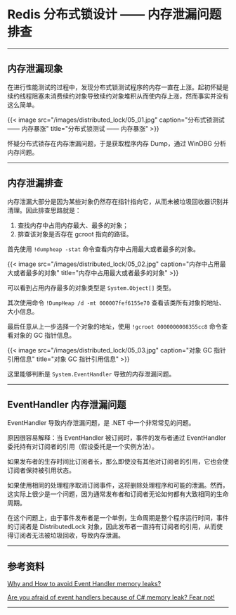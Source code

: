 # Redis 分布式锁设计 —— 内存泄漏问题排查


---

## 内存泄漏现象

在进行性能测试的过程中，发现分布式锁测试程序的内存一直在上涨。起初怀疑是续约线程阻塞未消费续约对象导致续约对象堆积从而使内存上涨，然而事实并没有这么简单。

{{< image src="/images/distributed_lock/05_01.jpg" caption="分布式锁测试 —— 内存暴涨" title="分布式锁测试 —— 内存暴涨" >}}

怀疑分布式锁存在内存泄漏问题，于是获取程序内存 Dump，通过 WinDBG 分析内存问题。

---

## 内存泄漏排查

内存泄漏大部分是因为某些对象仍然存在指针指向它，从而未被垃圾回收器识别并清理。因此排查思路就是：

1. 查找内存中占用内存最大、最多的对象；
2. 排查该对象是否存在 gcroot 指向的路径。

首先使用 `!dumpheap -stat` 命令查看内存中占用最大或者最多的对象。

{{< image src="/images/distributed_lock/05_02.jpg" caption="内存中占用最大或者最多的对象" title="内存中占用最大或者最多的对象" >}}

可以看到占用内存最多的对象类型是 `System.Object[]` 类型。

其次使用命令 `!DumpHeap /d -mt 000007fef6155e70` 查看该类所有对象的地址、大小信息。

最后任意从上一步选择一个对象的地址，使用 `!gcroot 0000000008355cc8` 命令查看对象的 GC 指针信息。

{{< image src="/images/distributed_lock/05_03.jpg" caption="对象 GC 指针引用信息" title="对象 GC 指针引用信息" >}}

这里能够判断是 `System.EventHandler` 导致的内存泄漏问题。

---

## EventHandler 内存泄漏问题

EventHandler 导致内存泄漏问题，是 .NET 中一个非常常见的问题。

原因很容易解释：当 EventHandler 被订阅时，事件的发布者通过 EventHandler 委托持有对订阅者的引用（假设委托是一个实例方法）。

如果发布者的生存时间比订阅者长，那么即使没有其他对订阅者的引用，它也会使订阅者保持被引用状态。

如果使用相同的处理程序取消订阅事件，这将删除处理程序和可能的泄漏。然而，这实际上很少是一个问题，因为通常发布者和订阅者无论如何都有大致相同的生命周期。

在这个问题上，由于事件发布者是一个单例，生命周期是整个程序运行时间，事件的订阅者是 DistributedLock 对象，因此发布者一直持有订阅者的引用，从而使得订阅者无法被垃圾回收，导致内存泄漏。

---

## 参考资料

[Why and How to avoid Event Handler memory leaks?](https://stackoverflow.com/questions/4526829/why-and-how-to-avoid-event-handler-memory-leaks)

[Are you afraid of event handlers because of C# memory leak? Fear not!](https://www.spicelogic.com/Blog/net-event-handler-memory-leak-16)

---

